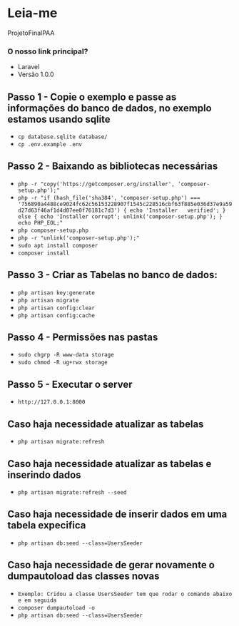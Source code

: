 # Leia-me #

ProjetoFinalPAA

### O nosso link principal? ###

* Laravel
* Versão 1.0.0

## Passo 1 - Copie o exemplo e passe as informações do banco de dados, no exemplo estamos usando sqlite ##
* `cp database.sqlite database/`
* `cp .env.example .env`

## Passo 2 - Baixando as bibliotecas necessárias ##
* `php -r "copy('https://getcomposer.org/installer', 'composer-setup.php');"`
* `php -r "if (hash_file('sha384', 'composer-setup.php') === '756890a4488ce9024fc62c56153228907f1545c228516cbf63f885e036d37e9a59d27d63f46af1d4d07ee0f76181c7d3') { echo 'Installer   verified'; } else { echo 'Installer corrupt'; unlink('composer-setup.php'); } echo PHP_EOL;"`
* `php composer-setup.php`
* `php -r "unlink('composer-setup.php');"`
* `sudo apt install composer`
* `composer install`

## Passo 3 - Criar as Tabelas no banco de dados: ###
* `php artisan key:generate`
* `php artisan migrate`
* `php artisan config:clear`
* `php artisan config:cache`

## Passo 4 - Permissões nas pastas 
* `sudo chgrp -R www-data storage`
* `sudo chmod -R ug+rwx storage`

## Passo 5 - Executar o server
* `http://127.0.0.1:8000`

## Caso haja necessidade atualizar as tabelas ###
* `php artisan migrate:refresh`

## Caso haja necessidade atualizar as tabelas e inserindo dados ###
* `php artisan migrate:refresh --seed`

## Caso haja necessidade de inserir dados em uma tabela expecifica
* `php artisan db:seed --class=UsersSeeder`

## Caso haja necessidade de gerar novamente o dumpautoload das classes novas
* `Exemplo: Cridou a classe UsersSeeder tem que rodar o comando abaixo e em seguida`
* `composer dumpautoload -o`
* `php artisan db:seed --class=UsersSeeder`
